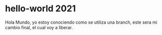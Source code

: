 # hello-world 2021
Hola Mundo, yo estoy conociendo como se utiliza una branch, este sera mi cambio final, el cual voy a liberar. 

